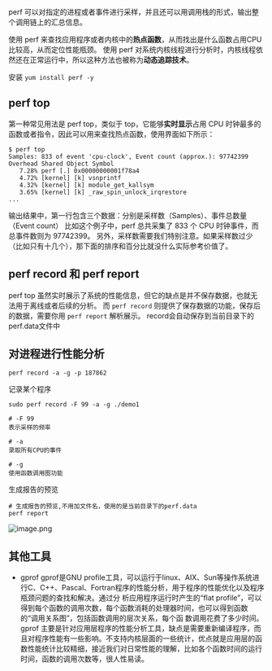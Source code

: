 perf 可以对指定的进程或者事件进行采样，并且还可以用调用栈的形式，输出整个调用链上的汇总信息。

使用 perf 来查找应用程序或者内核中的**热点函数**，从而找出是什么函数占用CPU比较高，从而定位性能瓶颈。
使用 perf 对系统内核线程进行分析时，内核线程依然还在正常运行中，所以这种方法也被称为**动态追踪技术**。


安装
`yum install perf -y`


##  perf top
第一种常见用法是 perf top，类似于 top，它能够**实时显示**占用 CPU 时钟最多的函数或者指令，因此可以用来查找热点函数，使用界面如下所示：
```
$ perf top
Samples: 833 of event 'cpu-clock', Event count (approx.): 97742399
Overhead Shared Object Symbol
   7.28% perf [.] 0x00000000001f78a4
   4.72% [kernel] [k] vsnprintf
   4.32% [kernel] [k] module_get_kallsym
   3.65% [kernel] [k] _raw_spin_unlock_irqrestore
...
```
输出结果中，第一行包含三个数据：分别是采样数（Samples）、事件总数量（Event count）
比如这个例子中，perf 总共采集了 833 个 CPU 时钟事件，而总事件数则为 97742399。
另外，采样数需要我们特别注意。如果采样数过少（比如只有十几个），那下面的排序和百分比就没什么实际参考价值了。


## perf record 和 perf report
perf top 虽然实时展示了系统的性能信息，但它的缺点是并不保存数据，也就无法用于离线或者后续的分析。
而 `perf record` 则提供了保存数据的功能，保存后的数据，需要你用 `perf report` 解析展示。
record会自动保存到当前目录下的perf.data文件中

## 对进程进行性能分析
```
perf record -a -g -p 187862
```
记录某个程序
```
sudo perf record -F 99 -a -g ./demo1

# -F 99 
表示采样的频率 

# -a
录取所有CPU的事件

# -g
使用函数调用图功能
```

生成报告的预览
```
# 生成报告的预览,不用加文件名，使用的是当前目录下的perf.data
perf report
```
![image.png](https://sxm-upload.oss-cn-beijing.aliyuncs.com/imgs/20230423134903.png)




## 其他工具
* gprof
gprof是GNU profile工具，可以运行于linux、AIX、Sun等操作系统进行C、C++、Pascal、Fortran程序的性能分析，用于程序的性能优化以及程序瓶颈问题的查找和解决。通过分 析应用程序运行时产生的“flat profile”，可以得到每个函数的调用次数，每个函数消耗的处理器时间，也可以得到函数的“调用关系图”，包括函数调用的层次关系，每个函 数调用花费了多少时间。
gprof 主要是针对应用层程序的性能分析工具，缺点是需要重新编译程序，而且对程序性能有一些影响。不支持内核层面的一些统计，优点就是应用层的函数性能统计比较精细，接近我们对日常性能的理解，比如各个函数时间的运行时间，函数的调用次数等，很人性易读。   





